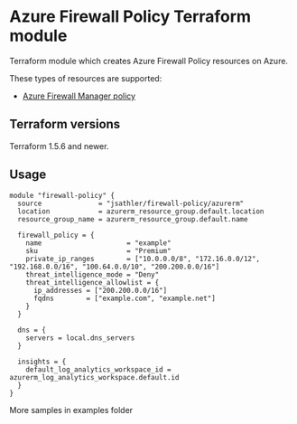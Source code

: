 # Azure Firewall Policy Terraform module

Terraform module which creates Azure Firewall Policy resources on Azure.

These types of resources are supported:

* [Azure Firewall Manager policy](https://learn.microsoft.com/en-us/azure/firewall-manager/policy-overview)

## Terraform versions

Terraform 1.5.6 and newer.

## Usage

```hcl
module "firewall-policy" {
  source              = "jsathler/firewall-policy/azurerm"
  location            = azurerm_resource_group.default.location
  resource_group_name = azurerm_resource_group.default.name

  firewall_policy = {
    name                     = "example"
    sku                      = "Premium"
    private_ip_ranges        = ["10.0.0.0/8", "172.16.0.0/12", "192.168.0.0/16", "100.64.0.0/10", "200.200.0.0/16"]
    threat_intelligence_mode = "Deny"
    threat_intelligence_allowlist = {
      ip_addresses = ["200.200.0.0/16"]
      fqdns        = ["example.com", "example.net"]
    }
  }

  dns = {
    servers = local.dns_servers
  }

  insights = {
    default_log_analytics_workspace_id = azurerm_log_analytics_workspace.default.id
  }
}
```

More samples in examples folder